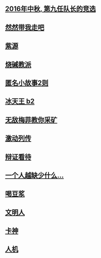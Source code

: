 ## [2016年中秋, 第九任队长的竞选](stories/jingxuan.md)

## [然然带我走吧](stories/1007.md)

## [紫源](stories/ziyuan.md)

## [烧碱教派](stories/shaojianjiaopai.md)

## [匿名小故事2则](stories/niminggushi.md)

## [冰天王 b2](stories/b2.md)

## [无敌梅菲教你采矿](stories/meifei.md)

## [激动列传](stories/exciting.md)

## [辩证看待](stories/bianzheng.md)

## [一个人越缺少什么...](stories/queshao.md)

## [喝豆浆](stories/hedoujiang.md)

## [文明人](stories/wenming.md)

## [卡神](stories/kashen.md)

## [人机](stories/renji.md)